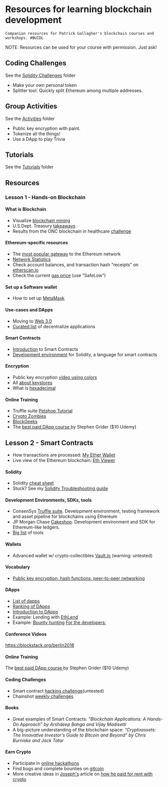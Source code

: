 # Resources for learning blockchain development

`Companion resources for Patrick Gallagher's blockchain courses and workshops. #BUIDL`

NOTE: Resources can be used for your course with permission. Just ask!

## Coding Challenges

See the [Solidity Challenges](https://github.com/blockchainbuddha/Intro-to-Blockchain/tree/master/Solidity%20Challenges) folder

*  Make your own personal token
*  Splitter tool: Quickly split Ethereum among multiple addresses.

## Group Activities

See the [Activities](https://github.com/blockchainbuddha/Intro-to-Blockchain/tree/master/Activities) folder

*  Public key encryption with paint.
*  Tokenize all the things!
*  Use a DApp to play Trivia

## Tutorials

See the [Tutorials](https://github.com/blockchainbuddha/Intro-to-Blockchain/tree/master/Tutorials) folder

## Resources

### Lesson 1 - Hands-on Blockchain

#### What is Blockchain

- Visualize [blockchain mining](https://youtu.be/_160oMzblY8)
- U.S.Dept. Treasury [takeaways](https://www.publicdebt.treas.gov/fsservices/gov/fit/blockchain.htm)
- Results from the ONC blockchain in healthcare [challenge](http://www.cccinnovationcenter.com/challenges/block-chain-challenge/view-winners/)

#### Ethereum-specific resources

- The [most popular gateway](https://myetherwallet.com) to the Ethereum network
- [Network Statistics](https://etherscan.io/chart/blocktime)
- Check account balances, and transaction hash “receipts” on [etherscan.io](https://etherscan.io/)
- Check the current [gas price](https://ethgasstation.info) (use “SafeLow”)

#### Set up a Software wallet

- How to set up [MetaMask](https://cryptospaceguides.com/step-by-step-guide-to-metamask/)

#### Use-cases and DApps

- Moving to [Web 3.0](https://themerkle.com/web-3-0-will-be-cheaper-to-run-and-more-secure-than-its-predecessor-heres-why/)
- [Curated list](https://dappradar.com) of decentralize applications

#### Smart Contracts

- [Introduction](https://ethereum.org/token) to Smart Contracts
- [Development environment](http://remix.ethereum.org) for Solidity, a language for smart contracts

#### Encryption

- Public key encryption [video using colors](https://youtu.be/YEBfamv-_do)
- All [about keystores](https://medium.com/@julien.maffre/what-is-an-ethereum-keystore-file-86c8c5917b97)
- What is [hexadecimal](https://www.binaryhexconverter.com/hex-to-decimal-converter)

#### Online Training

- Truffle suite [Petshop Tutorial](https://truffleframework.com/tutorials/pet-shop)
- [Crypto Zombies](https://cryptozombies.io/)
- [BlockGeeks](https://blockgeeks.com/)
- The [best paid DApp course ](https://www.udemy.com/share/1000CIBUYZdl5bQng=/) by Stephen Grider ($10 Udemy)

## Lesson 2 - Smart Contracts

- How transactions are processed: [My Ether Wallet](https://myetherwallet.github.io/knowledge-base/gas/what-is-gas-ethereum.html)
- Live view of the Ethereum blockchain: [Eth Viewer](http://ethviewer.live/)

#### Solidity

- Solidity [cheat sheet](https://github.com/manojpramesh/solidity-cheatsheet)
- Stuck? See my [Solidity Troubleshooting guide](https://github.com/blockchainbuddha/Solidity-Troubleshooting-Guide)

#### Development Environments, SDKs, tools

* ConsenSys [Truffle suite](https://www.truffleframework.com/). Development environment, testing framework and asset pipeline for blockchains using Ethereum
* JP Morgan Chase [Cakeshop](https://github.com/jpmorganchase/cakeshop). Development environment and SDK for Ethereum-like ledgers.
* [Big list](https://github.com/ConsenSys/ethereum-developer-tools-list) of tools

#### Wallets

- Advanced wallet w/ crypto-collectibles [Vault.io](https://vault.io/) (warning: untested)

#### Vocabulary

- [Public key encryption, hash functions, peer-to-peer networking](https://medium.com/technologymadeeasy/develop-dapps-on-ethereum-tutorial-series-for-beginners-part-1-basic-terminology-866d2ce4cf34)

#### DApps

- [List of dapps ](https://www.stateofthedapps.com/)
- [Ranking of DApps ](https://dappradar.com/)
- [Introduction to DApps](https://blockchainhub.net/decentralized-applications-dapps/)
- Example: Lending with [EthLend](https://ethlend.io/#/main)
- Example: [Bounty hunting](https://bounty0x.io/)
  [For the developers: ](https://dappsforbeginners.wordpress.com/tutorials/introduction-to-development-on-ethereum/)

#### Conference Videos

https://blockstack.org/berlin2018

#### Online Training

The [best paid DApp course ](https://www.udemy.com/share/1000CIBUYZdl5bQng=/) by Stephen Grider ($10 Udemy)

#### Coding Challenges

* Smart contract [hacking challenge](https://github.com/OpenZeppelin/ethernaut)(untested)
* Chainshot [weekly challenges](https://www.chainshot.com/)

#### Books

- Great examples of Smart Contracts: _“Blockchain Applications: A Hands-On Approach” by Arshdeep Bahga and Vijay
  Madisetti_
- A big-picture understanding of the blockchain space: _“Cryptoassets: The Innovative Investor's Guide to Bitcoin and Beyond” by Chris
  Burniske and Jack Tatar_

#### Earn Crypto

- Participate in [online hackathons](https://bountyone.io/hackathons)
- Find bugs and complete bounties on [gitcoin](https://gitcoin.co/)
- More creative ideas in [Joseph's](https://github.com/jschiarizzi) article on [how he paid for rent with crypto](https://medium.com/gitcoin/how-i-paid-my-rent-with-crypto-3cfa76fe943)
